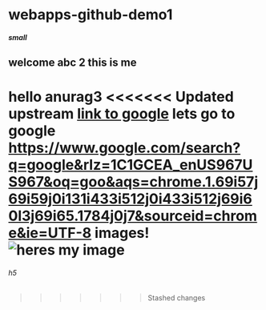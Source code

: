 # webapps-github-demo1

##### small
welcome abc 2
this is me
---
hello anurag3
<<<<<<< Updated upstream
[link to google](https://www.google.com/search?q=google&rlz=1C1GCEA_enUS967US967&oq=goo&aqs=chrome.1.69i57j69i59j0i131i433i512j0i433i512j69i60l3j69i65.1784j0j7&sourceid=chrome&ie=UTF-8)
lets go to google <https://www.google.com/search?q=google&rlz=1C1GCEA_enUS967US967&oq=goo&aqs=chrome.1.69i57j69i59j0i131i433i512j0i433i512j69i60l3j69i65.1784j0j7&sourceid=chrome&ie=UTF-8>
 images!
 ![heres my image](https://avatars.githubusercontent.com/u/89211878?s=96&v=4)
=======

###### h5
>>>>>>> Stashed changes
